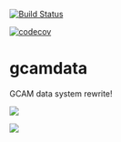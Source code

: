 [![Build Status](https://travis-ci.org/JGCRI/gcamdata.svg?branch=master)](https://travis-ci.org/JGCRI/gcamdata)

[![codecov](https://codecov.io/gh/JGCRI/gcamdata/branch/master/graph/badge.svg)](https://codecov.io/gh/JGCRI/gcamdata)

# gcamdata
GCAM data system rewrite!

![](https://github.com/bpbond/gcamdata/blob/master/figures/network_current.png)

![](https://github.com/bpbond/gcamdata/blob/master/figures/network.png)

